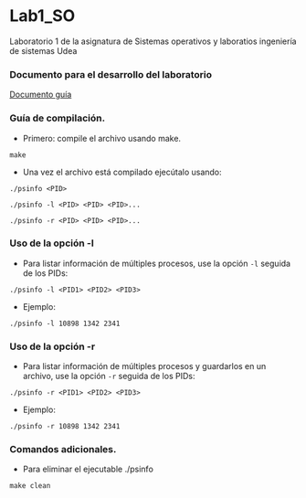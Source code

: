 # Lab1_SO
Laboratorio 1 de la asignatura de Sistemas operativos y laboratios ingeniería de sistemas Udea

### Documento para el desarrollo del laboratorio
[Documento guía](https://docs.google.com/document/d/1rEcxJF22PGmmgD_FsE3m_aYGj9yiaK6nIYqVizMqr_Q/edit?tab=t.0#heading=h.69exl28wgcl9)

### Guía de compilación.

- Primero: compile el archivo usando make.

```
make
```

- Una vez el archivo está compilado ejecútalo usando:
```
./psinfo <PID>
```
```
./psinfo -l <PID> <PID> <PID>...
```
```
./psinfo -r <PID> <PID> <PID>...
```

### Uso de la opción -l

- Para listar información de múltiples procesos, use la opción `-l` seguida de los PIDs:
```
./psinfo -l <PID1> <PID2> <PID3>
```

* Ejemplo:
```
./psinfo -l 10898 1342 2341
```

### Uso de la opción -r

- Para listar información de múltiples procesos y guardarlos en un archivo, use la opción `-r` seguida de los PIDs:
```
./psinfo -r <PID1> <PID2> <PID3>
```

* Ejemplo:
```
./psinfo -r 10898 1342 2341
```

### Comandos adicionales.

- Para eliminar el ejecutable ./psinfo
```
make clean
```